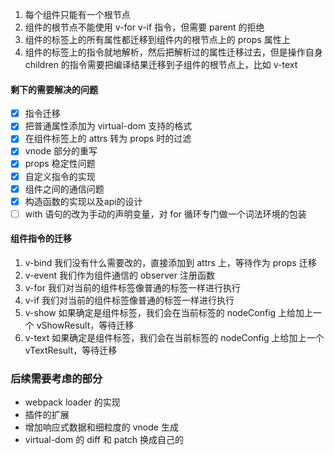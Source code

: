 1. 每个组件只能有一个根节点
2. 组件的根节点不能使用 v-for v-if 指令，但需要 parent 的拒绝
3. 组件的标签上的所有属性都迁移到组件内的根节点上的 props 属性上
4. 组件的标签上的指令就地解析，然后把解析过的属性迁移过去，但是操作自身 children 的指令需要把编译结果迁移到子组件的根节点上，比如 v-text


#### 剩下的需要解决的问题
+ [x] 指令迁移
+ [x] 把普通属性添加为 virtual-dom 支持的格式
+ [x] 在组件标签上的 attrs 转为 props 时的过滤
+ [x] vnode 部分的重写
+ [x] props 稳定性问题
+ [x] 自定义指令的实现
+ [x] 组件之间的通信问题
+ [x] 构造函数的实现以及api的设计
+ [ ] with 语句的改为手动的声明变量，对 for 循环专门做一个词法环境的包装

#### 组件指令的迁移
1. v-bind 我们没有什么需要改的，直接添加到 attrs 上，等待作为 props 迁移
2. v-event 我们作为组件通信的 observer 注册函数
3. v-for 我们对当前的组件标签像普通的标签一样进行执行
4. v-if 我们对当前的组件标签像普通的标签一样进行执行
5. v-show 如果确定是组件标签，我们会在当前标签的 nodeConfig 上给加上一个 vShowResult，等待迁移
6. v-text 如果确定是组件标签，我们会在当前标签的 nodeConfig 上给加上一个 vTextResult，等待迁移

### 后续需要考虑的部分
+ webpack loader 的实现
+ 插件的扩展
+ 增加响应式数据和细粒度的 vnode 生成
+ virtual-dom 的 diff 和 patch 换成自己的